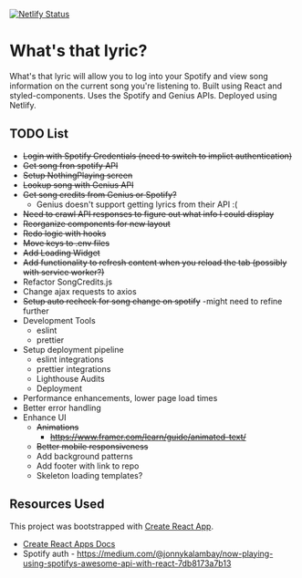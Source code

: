 [![Netlify Status](https://api.netlify.com/api/v1/badges/05b81070-9cb5-4e3d-b18c-9c57e11215e0/deploy-status)](https://app.netlify.com/sites/ecstatic-shirley-52c218/deploys)

# What's that lyric?

What's that lyric will allow you to log into your Spotify and view song information on the current song you're listening to. Built using React and styled-components. Uses the Spotify and Genius APIs. Deployed using Netlify.

## TODO List

- ~~Login with Spotify Credentials (need to switch to implict authentication)~~
- ~~Get song fron spotify API~~
- ~~Setup NothingPlaying screen~~
- ~~Lookup song with Genius API~~
- ~~Get song credits from Genius or Spotify?~~
  - Genius doesn't support getting lyrics from their API :(
- ~~Need to crawl API responses to figure out what info I could display~~
- ~~Reorganize components for new layout~~
- ~~Redo logic with hooks~~
- ~~Move keys to .env files~~
- ~~Add Loading Widget~~
- ~~Add functionality to refresh content when you reload the tab (possibly with service worker?)~~
- Refactor SongCredits.js
- Change ajax requests to axios
- ~~Setup auto recheck for song change on spotify~~ -might need to refine further
- Development Tools
  - eslint
  - prettier
- Setup deployment pipeline
  - eslint integrations
  - prettier integrations
  - Lighthouse Audits
  - Deployment
- Performance enhancements, lower page load times
- Better error handling
- Enhance UI
  - ~~Animations~~
    - ~~https://www.framer.com/learn/guide/animated-text/~~
  - ~~Better mobile responsiveness~~
  - Add background patterns
  - Add footer with link to repo
  - Skeleton loading templates?

## Resources Used

This project was bootstrapped with [Create React App](https://github.com/facebook/create-react-app).

- [Create React Apps Docs](./create-react-app-docs.md)
- Spotify auth - https://medium.com/@jonnykalambay/now-playing-using-spotifys-awesome-api-with-react-7db8173a7b13
